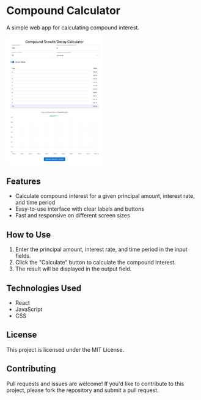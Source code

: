 # Compound Calculator

A simple web app for calculating compound interest.

<img src="https://github.com/Zurc/compound-calculator/blob/main/public/images/zurc.github.io_compound-calculator_.png" width=50% heigh=50% alt="users-ui">

## Features

- Calculate compound interest for a given principal amount, interest rate, and time period
- Easy-to-use interface with clear labels and buttons
- Fast and responsive on different screen sizes

## How to Use

1. Enter the principal amount, interest rate, and time period in the input fields.
2. Click the "Calculate" button to calculate the compound interest.
3. The result will be displayed in the output field.

## Technologies Used

- React
- JavaScript
- CSS

## License

This project is licensed under the MIT License.

## Contributing

Pull requests and issues are welcome! If you'd like to contribute to this project, please fork the repository and submit a pull request.
